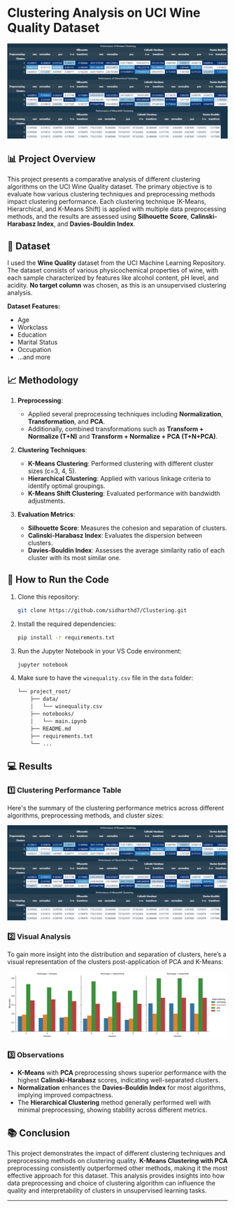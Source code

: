 # Clustering Analysis on UCI Wine Quality Dataset

![Clustering Performance Table](./results/table.png)

## 📊 Project Overview
This project presents a comparative analysis of different clustering algorithms on the UCI Wine Quality dataset. The primary objective is to evaluate how various clustering techniques and preprocessing methods impact clustering performance. Each clustering technique (K-Means, Hierarchical, and K-Means Shift) is applied with multiple data preprocessing methods, and the results are assessed using **Silhouette Score**, **Calinski-Harabasz Index**, and **Davies-Bouldin Index**.

## 📝 Dataset
I used the **Wine Quality** dataset from the UCI Machine Learning Repository. The dataset consists of various physicochemical properties of wine, with each sample characterized by features like alcohol content, pH level, and acidity. **No target column** was chosen, as this is an unsupervised clustering analysis.

**Dataset Features:**
- Age
- Workclass
- Education
- Marital Status
- Occupation
- ...and more

## 📈 Methodology
1. **Preprocessing**: 
   - Applied several preprocessing techniques including **Normalization**, **Transformation**, and **PCA**.
   - Additionally, combined transformations such as **Transform + Normalize (T+N)** and **Transform + Normalize + PCA (T+N+PCA)**.
   
2. **Clustering Techniques**:
   - **K-Means Clustering**: Performed clustering with different cluster sizes (c=3, 4, 5).
   - **Hierarchical Clustering**: Applied with various linkage criteria to identify optimal groupings.
   - **K-Means Shift Clustering**: Evaluated performance with bandwidth adjustments.

3. **Evaluation Metrics**:
   - **Silhouette Score**: Measures the cohesion and separation of clusters.
   - **Calinski-Harabasz Index**: Evaluates the dispersion between clusters.
   - **Davies-Bouldin Index**: Assesses the average similarity ratio of each cluster with its most similar one.

## 🚀 How to Run the Code
1. Clone this repository:
   ```bash
   git clone https://github.com/sidharthd7/Clustering.git
   ```
2. Install the required dependencies:
   ```bash
   pip install -r requirements.txt
   ```
3. Run the Jupyter Notebook in your VS Code environment:
   ```bash
   jupyter notebook
   ```

4. Make sure to have the `winequality.csv` file in the `data` folder:
   ```bash
   └── project_root/
       ├── data/
       │   └── winequality.csv
       ├── notebooks/
       │   └── main.ipynb
       ├── README.md
       ├── requirements.txt
       └── ...
   ```

## 💻 Results

### 1️⃣ Clustering Performance Table
Here's the summary of the clustering performance metrics across different algorithms, preprocessing methods, and cluster sizes:

![Performance of Clustering Algorithms](./results/table.png)

### 2️⃣ Visual Analysis
To gain more insight into the distribution and separation of clusters, here’s a visual representation of the clusters post-application of PCA and K-Means:

![Clustering Visualization](./results/graph.png)

### 3️⃣ Observations
- **K-Means** with **PCA** preprocessing shows superior performance with the highest **Calinski-Harabasz** scores, indicating well-separated clusters.
- **Normalization** enhances the **Davies-Bouldin Index** for most algorithms, implying improved compactness.
- The **Hierarchical Clustering** method generally performed well with minimal preprocessing, showing stability across different metrics.

## 📚 Conclusion
This project demonstrates the impact of different clustering techniques and preprocessing methods on clustering quality. **K-Means Clustering with PCA** preprocessing consistently outperformed other methods, making it the most effective approach for this dataset. This analysis provides insights into how data preprocessing and choice of clustering algorithm can influence the quality and interpretability of clusters in unsupervised learning tasks.

---